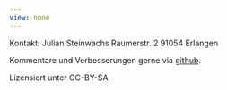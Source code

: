 ```yaml
---
view: none
---
```

Kontakt:
Julian Steinwachs
Raumerstr. 2
91054 Erlangen


Kommentare und Verbesserungen gerne via [github][1].

Lizensiert unter CC-BY-SA

[1]: https://github.com/tschaul/dasunwahrscheinliche

